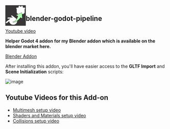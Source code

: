<img src="addons/blender_godot_pipeline/icon.png" width="64" align="left" />

## blender-godot-pipeline

[Youtube video](https://www.youtube.com/watch?v=Igqqg7R-4sA)
 
**Helper Godot 4 addon for my Blender addon which is available on the blender market here.**

[Blender Addon](https://blendermarket.com/products/blender-godot-pipeline-addon)

After installing this addon, you'll have easier access to the **GLTF Import** and **Scene Initialization** scripts:

![image](https://github.com/bikemurt/blender-godot-pipeline/assets/23486102/1c952d7f-ba63-4a6f-9a37-70e27d499e91)

## Youtube Videos for this Add-on
- [Multimesh setup video](https://www.youtube.com/watch?v=XbhszPsQo-M)
- [Shaders and Materials setup video](https://www.youtube.com/watch?v=P-U7ynJxSdY)
- [Collisions setup video](https://www.youtube.com/watch?v=UuYTZ82f5po)
